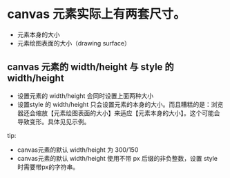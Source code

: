 # canvas 元素实际上有两套尺寸。

- 元素本身的大小
- 元素绘图表面的大小（drawing surface）

## canvas 元素的 width/height 与 style 的 width/height

- 设置元素的 width/height 会同时设置上面两种大小
- 设置style 的 width/height 只会设置元素的本身的大小。而且糟糕的是：浏览器还会缩放【元素绘图表面的大小】来适应【元素本身的大小】。这个可能会导致变形。具体见见示例。

tip: 

- canvas元素的默认 width/height 为 300/150
- canvas元素的默认 width/height 使用不带 px 后缀的非负整数，设置 style 时需要带px的字符串。

